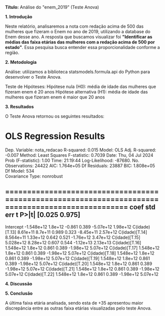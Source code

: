 **Título:** Análise do "enem_2019" (Teste Anova)

**1. Introdução**

Neste relatório, analisaremos a nota com redação acima de 500 das mulheres que fizeram o Enem no ano de 2019, utilizando a database do Enem desse ano. A resposta que buscamos visualizar foi **"Identificar as médias das faixa etárias das mulheres com a redação acima de 500 por estado"**. Essa pesquisa busca entender essa proporcionalidade conforme a região.

**2. Metodologia**

Análise: utilizamos a biblioteca statsmodels.formula.api do Python para desenvolver o Teste Anova. 

Teste de Hipóteses: 
Hipótese nula (H0): média de idade das mulheres que fizeram enem é 20 anos
Hipótese alternativa (H1): média de idade das mulheres que fizeram enem é maior que 20 anos


**3. Resultados**

O Teste Anova retornou os seguintes resultados:

OLS Regression Results                            
==============================================================================
Dep. Variable:           nota_redacao   R-squared:                       0.015
Model:                            OLS   Adj. R-squared:                 -0.007
Method:                 Least Squares   F-statistic:                    0.7039
Date:                Thu, 04 Jul 2024   Prob (F-statistic):               1.00
Time:                        21:19:44   Log-Likelihood:                -87680.
No. Observations:               24422   AIC:                         1.764e+05
Df Residuals:                   23887   BIC:                         1.808e+05
Df Model:                         534                                         
Covariance Type:            nonrobust     

==================================================================================================
                                     coef    std err          t      P>|t|      [0.025      0.975]
--------------------------------------------------------------------------------------------------
Intercept                      -1.548e+12    1.8e+12     -0.861      0.389   -5.07e+12    1.98e+12
C(idade)[T.13]                   8.61e+11    8.7e+11      0.989      0.323   -8.45e+11    2.57e+12
C(idade)[T.14]                  8.564e+11   1.33e+12      0.642      0.521   -1.76e+12    3.47e+12
C(idade)[T.15]                  5.028e+12   8.28e+12      0.607      0.544   -1.12e+13    2.13e+13
C(idade)[T.16]                  1.548e+12    1.8e+12      0.861      0.389   -1.98e+12    5.07e+12
C(idade)[T.17]                  1.548e+12    1.8e+12      0.861      0.389   -1.98e+12    5.07e+12
C(idade)[T.18]                  1.548e+12    1.8e+12      0.861      0.389   -1.98e+12    5.07e+12
C(idade)[T.19]                  1.548e+12    1.8e+12      0.861      0.389   -1.98e+12    5.07e+12
C(idade)[T.20]                  1.548e+12    1.8e+12      0.861      0.389   -1.98e+12    5.07e+12
C(idade)[T.21]                  1.548e+12    1.8e+12      0.861      0.389   -1.98e+12    5.07e+12
C(idade)[T.22]                  1.548e+12    1.8e+12      0.861      0.389   -1.98e+12    5.07e+12


**4. Discussão**

**5. Conclusão**

A última faixa etária analisada, sendo esta de +35 apresentou maior discrepância entre as outras faixa etárias visualizadas pelo teste Anova.